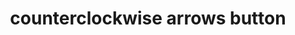 ---
layout: symbols
title: counterclockwise arrows button
emoji: counterclockwise_arrows_button
permalink: 🔄.html
image: assets/img/3moji/counterclockwise_arrows_button.png
---